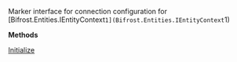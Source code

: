 Marker interface for connection configuration for [Bifrost.Entities.IEntityContext`1](Bifrost.Entities.IEntityContext`1)

**Methods**

[Initialize](Bifrost.Entities.IEntityContextConnection.Initialize)
